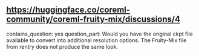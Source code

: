 ## https://huggingface.co/coreml-community/coreml-fruity-mix/discussions/4

contains_question: yes
question_part: Would you have the original ckpt file available to convert into additional resolution options. The Fruity-Mix file from rentry does not produce the same look.